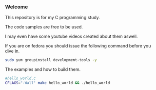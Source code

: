 ### Welcome

This repository is for my C programming study.

The code samples are free to be used.

I may even have some youtube videos created about them aswell.

If you are on fedora you should issue the following command before you dive in.

``` bash
sudo yum groupinstall development-tools -y
```

The examples and how to build them.

``` bash
#hello_world.c
CFLAGS="-Wall" make hello_world && ./hello_world
```

